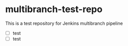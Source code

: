 # multibranch-test-repo
This is a test repository for Jenkins multibranch pipeline


* [ ] test
* [ ] test
